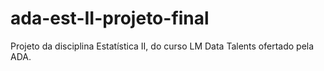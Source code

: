 # ada-est-II-projeto-final
Projeto da disciplina Estatística II, do curso LM Data Talents ofertado pela ADA.
